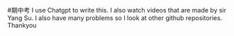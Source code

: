 #期中考
I use Chatgpt to write this. I also watch videos that are made by sir Yang Su. I also have many problems so I look at other github repositories. Thankyou
